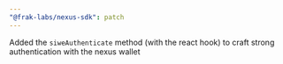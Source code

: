```yaml
---
"@frak-labs/nexus-sdk": patch
---
```


Added the `siweAuthenticate` method (with the react hook) to craft strong authentication with the nexus wallet
